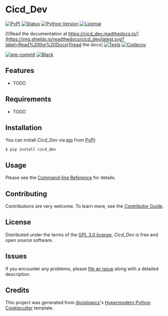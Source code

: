 # Cicd_Dev

[![PyPI](https://img.shields.io/pypi/v/cicd_dev.svg)][pypi_]
[![Status](https://img.shields.io/pypi/status/cicd_dev.svg)][status]
[![Python Version](https://img.shields.io/pypi/pyversions/cicd_dev)][python version]
[![License](https://img.shields.io/pypi/l/cicd_dev)][license]

[![Read the documentation at https://cicd_dev.readthedocs.io/](https://img.shields.io/readthedocs/cicd_dev/latest.svg?label=Read%20the%20Docs)][read the docs]
[![Tests](https://github.com/ThijsSmolders/cicd_dev/workflows/Tests/badge.svg)][tests]
[![Codecov](https://codecov.io/gh/ThijsSmolders/cicd_dev/branch/main/graph/badge.svg)][codecov]

[![pre-commit](https://img.shields.io/badge/pre--commit-enabled-brightgreen?logo=pre-commit&logoColor=white)][pre-commit]
[![Black](https://img.shields.io/badge/code%20style-black-000000.svg)][black]

[pypi_]: https://pypi.org/project/cicd_dev/
[status]: https://pypi.org/project/cicd_dev/
[python version]: https://pypi.org/project/cicd_dev
[read the docs]: https://cicd_dev.readthedocs.io/
[tests]: https://github.com/ThijsSmolders/cicd_dev/actions?workflow=Tests
[codecov]: https://app.codecov.io/gh/ThijsSmolders/cicd_dev
[pre-commit]: https://github.com/pre-commit/pre-commit
[black]: https://github.com/psf/black

## Features

- TODO

## Requirements

- TODO

## Installation

You can install _Cicd_Dev_ via [pip] from [PyPI]:

```console
$ pip install cicd_dev
```

## Usage

Please see the [Command-line Reference] for details.

## Contributing

Contributions are very welcome.
To learn more, see the [Contributor Guide].

## License

Distributed under the terms of the [GPL 3.0 license][license],
_Cicd_Dev_ is free and open source software.

## Issues

If you encounter any problems,
please [file an issue] along with a detailed description.

## Credits

This project was generated from [@cjolowicz]'s [Hypermodern Python Cookiecutter] template.

[@cjolowicz]: https://github.com/cjolowicz
[pypi]: https://pypi.org/
[hypermodern python cookiecutter]: https://github.com/cjolowicz/cookiecutter-hypermodern-python
[file an issue]: https://github.com/ThijsSmolders/cicd_dev/issues
[pip]: https://pip.pypa.io/

<!-- github-only -->

[license]: https://github.com/ThijsSmolders/cicd_dev/blob/main/LICENSE
[contributor guide]: https://github.com/ThijsSmolders/cicd_dev/blob/main/CONTRIBUTING.md
[command-line reference]: https://cicd_dev.readthedocs.io/en/latest/usage.html
